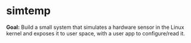 # simtemp
**Goal:** Build a small system that simulates a hardware sensor in the Linux kernel and exposes it to user space, with a user app to configure/read it.
